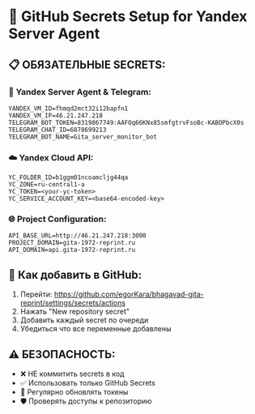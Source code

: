 # 🔐 GitHub Secrets Setup for Yandex Server Agent

## 📋 ОБЯЗАТЕЛЬНЫЕ SECRETS:

### 🤖 **Yandex Server Agent & Telegram:**
```
YANDEX_VM_ID=fhmqd2mct32i12bapfn1
YANDEX_VM_IP=46.21.247.218
TELEGRAM_BOT_TOKEN=8319867749:AAFOq66KNx85smfgtrvFsoBc-KABOPbcX0s
TELEGRAM_CHAT_ID=6878699213
TELEGRAM_BOT_NAME=Gita_server_monitor_bot
```

### ☁️ **Yandex Cloud API:**
```
YC_FOLDER_ID=b1ggm01ncoamcljg44qa
YC_ZONE=ru-central1-a
YC_TOKEN=<your-yc-token>
YC_SERVICE_ACCOUNT_KEY=<base64-encoded-key>
```

### 🌐 **Project Configuration:**
```
API_BASE_URL=http://46.21.247.218:3000
PROJECT_DOMAIN=gita-1972-reprint.ru
API_DOMAIN=api.gita-1972-reprint.ru
```

## 🚀 **Как добавить в GitHub:**

1. Перейти: https://github.com/egorKara/bhagavad-gita-reprint/settings/secrets/actions
2. Нажать "New repository secret"
3. Добавить каждый secret по очереди
4. Убедиться что все переменные добавлены

## ⚠️ **БЕЗОПАСНОСТЬ:**
- ❌ НЕ коммитить secrets в код
- ✅ Использовать только GitHub Secrets
- 🔄 Регулярно обновлять токены
- 🛡️ Проверять доступы к репозиторию

